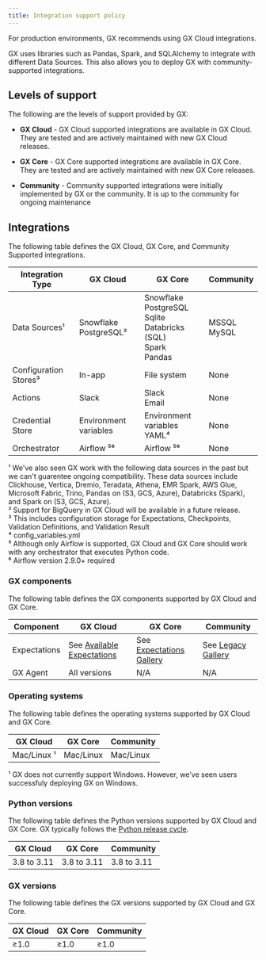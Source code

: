 ```yaml
---
title: Integration support policy
---
```


For production environments, GX recommends using GX Cloud integrations.

GX uses libraries such as Pandas, Spark, and SQLAlchemy to integrate with different Data Sources. This also allows you to deploy GX with community-supported integrations.

## Levels of support

The following are the levels of support provided by GX:

- <b>GX Cloud</b> - GX Cloud supported integrations are available in GX Cloud. They are tested and are actively maintained with new GX Cloud releases.

- <b>GX Core</b> - GX Core supported integrations are available in GX Core. They are tested and are actively maintained with new GX Core releases.

- <b>Community</b> - Community supported integrations were initially implemented by GX or the community. It is up to the community for ongoing maintenance

## Integrations

The following table defines the GX Cloud, GX Core, and Community Supported integrations.

| Integration Type      | GX Cloud                   | GX Core                                                                       | Community                         |
| --------------------- | -------------------------- | ----------------------------------------------------------------------------- | --------------------------------- |
| Data Sources¹         | Snowflake<br/> PostgreSQL² | Snowflake<br/>PostgreSQL<br/>Sqlite<br/>Databricks (SQL)<br/>Spark<br/>Pandas | MSSQL<br/>MySQL<br/> |
| Configuration Stores³ | In-app                     | File system                                                                   | None                              |
| Actions               | Slack                      | Slack <br/>Email                                                              | None                              |
| Credential Store      | Environment variables      | Environment variables <br/> YAML⁴                                             | None                              |
| Orchestrator          | Airflow ⁵⁶                 | Airflow ⁵⁶                                                                    | None                              |

¹ We've also seen GX work with the following data sources in the past but we can't guarentee ongoing compatibility. These data sources include Clickhouse, Vertica, Dremio, Teradata, Athena, EMR Spark, AWS Glue, Microsoft Fabric, Trino, Pandas on (S3, GCS, Azure), Databricks (Spark), and Spark on (S3, GCS, Azure).<br/>
² Support for BigQuery in GX Cloud will be available in a future release.<br/>
³ This includes configuration storage for Expectations, Checkpoints, Validation Definitions, and Validation Result<br/>
⁴ config_variables.yml<br/>
⁵ Although only Airflow is supported, GX Cloud and GX Core should work with any orchestrator that executes Python code.<br/>
⁶ Airflow version 2.9.0+ required<br/>

### GX components

The following table defines the GX components supported by GX Cloud and GX Core.

| Component    | GX Cloud                                                                                        | GX Core                                                               | Community                                                                  |
| ------------ | ----------------------------------------------------------------------------------------------- | --------------------------------------------------------------------- | -------------------------------------------------------------------------- |
| Expectations | See [Available Expectations](/cloud/expectations/manage_expectations.md#available-expectations) | See [Expectations Gallery](https://greatexpectations.io/expectations) | See [Legacy Gallery](https://greatexpectations.io/legacy/v1/expectations/) |
| GX Agent     | All versions                                                                                    | N/A                                                                   | N/A                                                                        |

### Operating systems

The following table defines the operating systems supported by GX Cloud and GX Core.

| GX Cloud    | GX Core   | Community |
| ----------- | --------- | --------- |
| Mac/Linux ¹ | Mac/Linux | Mac/Linux |

¹ GX does not currently support Windows. However, we've seen users successfuly deploying GX on Windows.

### Python versions

The following table defines the Python versions supported by GX Cloud and GX Core. GX typically follows the [Python release cycle](https://devguide.python.org/versions/).

| GX Cloud    | GX Core     | Community   |
| ----------- | ----------- | ----------- |
| 3.8 to 3.11 | 3.8 to 3.11 | 3.8 to 3.11 |

### GX versions

The following table defines the GX versions supported by GX Cloud and GX Core.

| GX Cloud | GX Core | Community |
| -------- | ------- | --------- |
| ≥1.0     | ≥1.0    | ≥1.0      |
